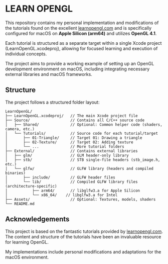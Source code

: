 # LEARN OPENGL

This repository contains my personal implementation and modifications of the tutorials found on the excellent [learnopengl.com](learnopengl.com) and is specifically configured for macOS on **Apple Silicon (arm64)** and utilizes **OpenGL 4.1**.

Each tutorial is structured as a separate target within a single Xcode project (LearnOpenGL.xcodeproj), allowing for focused learning and execution of individual concepts.

The project aims to provide a working example of setting up an OpenGL development environment on macOS, including integrating necessary external libraries and macOS frameworks.

## Structure

The project follows a structured folder layout:

```
LearnOpenGL/
├── LearnOpenGL.xcodeproj/   // The main Xcode project file
├── Source/                  // Contains all C/C++ source code
│   ├── Shared/              // Optional: Common helper code (shaders, camera, etc.)
│   └── Tutorials/           // Source code for each tutorial/target
│       ├── 01-Triangle/     // Target 01: Drawing a triangle
│       ├── 02-Texture/      // Target 02: Adding texture
│       └── ...              // More tutorial folders
├── External/                // Contains external libraries
│   ├── glm/                 // GLM header-only library
│   ├── stb/                 // STB single-file headers (stb_image.h, etc.)
│   └── glfw/                // GLFW library (headers and compiled binaries)
│       ├── include/         // GLFW header files
│       └── lib/             // Compiled GLFW library files (architecture-specific)
│           ├── arm64/       // libglfw3.a for Apple Silicon
│           └── x86_64/    // libglfw3.a for Intel
├── Assets/                  // Optional: Textures, models, shaders
└── README.md
``` 

## Acknowledgements

This project is based on the fantastic tutorials provided by [learnopengl.com](learnopengl.com). The content and structure of the tutorials have been an invaluable resource for learning OpenGL. 

My implementations include personal modifications and adaptations for the macOS environment.
